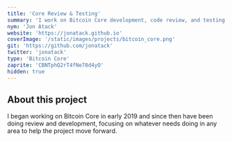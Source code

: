 ```yaml
---
title: 'Core Review & Testing'
summary: 'I work on Bitcoin Core development, code review, and testing.'
nym: 'Jon Atack'
website: 'https://jonatack.github.io'
coverImage: '/static/images/projects/bitcoin_core.png'
git: 'https://github.com/jonatack'
twitter: 'jonatack'
type: 'Bitcoin Core'
zaprite: 'CBNTphQ2rT4fNe78d4yO'
hidden: true
---
```


## About this project

I began working on Bitcoin Core in early 2019 and since then have been doing review and development, focusing on whatever needs doing in any area to help the project move forward.
